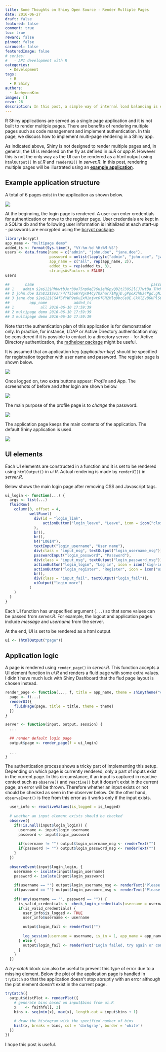 ```yaml
---
title: Some Thoughts on Shiny Open Source - Render Multiple Pages
date: 2016-06-27
draft: false
featured: false
comment: true
toc: true
reward: false
pinned: false
carousel: false
featuredImage: false
# series:
#   - API development with R
categories:
  - Development
tags: 
  - R
  - R Shiny
authors:
  - JaehyeonKim
images: []
cevo: 26
description: In this post, a simple way of internal load balancing is demonstrated by redirecting multiple same applications, depending on the number of processes binded to them
---
```


R Shiny applications are served as a single page application and it is not built to render multiple pages. There are benefits of rendering multiple pages such as code management and implement authentication. In this page, we discuss how to implement multi-page rendering in a Shiny app.

As indicated above, Shiny is not designed to render multiple pages and, in general, the UI is rendered on the fly as defined in *ui.R* or *app.R*. However this is not the only way as the UI can be rendered as a html output using `htmlOutput()` in *ui.R* and `renderUI()` in *server.R*. In this post, rendering multiple pages will be illustrated using an [**example application**](https://github.com/jaehyeon-kim/shiny-multipage).

## Example application structure

A total of 6 pages exist in the application as shown below.

![](flow.png#center)

At the beginning, the login page is rendered. A user can enter credentials for authentication or move to the register page. User credentials are kept in a SQLite db and the following user information is initialized at each start-up - passwords are encrypted using the [bcrypt package](https://cran.r-project.org/web/packages/bcrypt/index.html).


```r
library(bcrypt)
app_name <- "multipage demo"
added_ts <- format(Sys.time(), "%Y-%m-%d %H:%M:%S")
users <- data.frame(name = c("admin", "john.doe", "jane.doe"),
                    password = unlist(lapply(c("admin", "john.doe", "jane.doe"), hashpw)),
                    app_name = c("all", rep(app_name, 2)),
                    added_ts = rep(added_ts, 3),
                    stringsAsFactors = FALSE)
users
```

```bash
##       name                                                     password
## 1    admin $2a$12$RhUwtbJnr3Uo75npOeE96u1eRGpyQD2tJ38S2lCJ7wtBa.THxMGf2
## 2 john.doe $2a$12$Svzr/4/Ti5u6YVgx04Cy7OXhar71NgjD.gPpoX3hUJ4Pgd.gN1V.u
## 3 jane.doe $2a$12$CGAfSfYWP9eOuZxM1njwtOfGR2MlqDbcCeUE.CkXlZvBGHPlSORDW
##         app_name            added_ts
## 1            all 2016-06-10 17:59:39
## 2 multipage demo 2016-06-10 17:59:39
## 3 multipage demo 2016-06-10 17:59:39
```

Note that the authentication plan of this application is for demonstration only. In practice, for instance, LDAP or Active Directory authentication may be considered if it is possible to contact to a directory server - for Active Directory authentication, the [radhelper package](https://github.com/jaehyeon-kim/radhelper) might be useful.

It is assumed that an application key (*application-key*) should be specified for registration together with user name and password. The register page is shown below.

![](register.png#center)

Once logged on, two extra buttons appear: *Profile* and *App*. The screenshots of before and after login are shown below.

![](login.png#center)

The main purpose of the profile page is to *change* the password.

![](profile.png#center)

The application page keeps the main contents of the application. The default Shiny application is used.

![](app.png#center)

## UI elements

Each UI elements are constructed in a function and it is set to be rendered using `htmlOutput()` in *ui.R*. Actual rendering is made by `renderUI()` in *server.R*. 

Below shows the main login page after removing CSS and Javascript tags.


```r
ui_login <- function(...) {
  args <- list(...)
  fluidRow(
    column(3, offset = 4,
           wellPanel(
             div(id = "login_link",
                 actionButton("login_leave", "Leave", icon = icon("close"), width = "100px")
             ),
             br(),
             br(),
             h4("LOGIN"),
             textInput("login_username", "User name"),
             div(class = "input_msg", textOutput("login_username_msg")),
             passwordInput("login_password", "Password"),
             div(class = "input_msg", textOutput("login_password_msg")),
             actionButton("login_login", "Log in", icon = icon("sign-in"), width = "100px"),
             actionButton("login_register", "Register", icon = icon("user-plus"), width = "100px"),
             br(),
             div(class = "input_fail", textOutput("login_fail")),
             uiOutput("login_more")
           )
    )
  )
}
```

Each UI function has unspecified argument (`...`) so that some values can be passed from *server.R*. For example, the logout and application pages include *message* and *username* from the server.

At the end, UI is set to be rendered as a html output.


```r
ui <- (htmlOutput("page"))
```

## Application logic

A page is rendered using `render_page()` in *server.R*. This function accepts a UI element function in *ui.R* and renders a fluid page with some extra values. I didn't have much luck with Shiny Dashboard that the flud page layout is chosen instead.


```r
render_page <- function(..., f, title = app_name, theme = shinytheme("cerulean")) {
  page <- f(...)
  renderUI({
    fluidPage(page, title = title, theme = theme)
  })
}

server <- function(input, output, session) {
  ...
  
  ## render default login page
  output$page <- render_page(f = ui_login)
  
  ...
}
```

The authentication process shows a tricky part of implementing this setup. Depending on which page is currently rendered, only a part of inputs exist in the current page. In this circumstance, if an input is captured in reactive context such as `observe()` and `reactive()` but it doesn't exist in the current page, an error will be thrown. Therefore whether an input exists or not should be checked as seen in the observer below. On the other hand, `observeEvent()` is free from this error as it works only if the input exists.


```r
  user_info <- reactiveValues(is_logged = is_logged)
  
  # whether an input element exists should be checked
  observe({
    if(!is.null(input$login_login)) {
      username <- input$login_username
      password <- input$login_password
      
      if(username != "") output$login_username_msg <- renderText("")
      if(password != "") output$login_password_msg <- renderText("")
    }
  })
  
  observeEvent(input$login_login, {
    username <- isolate(input$login_username)
    password <- isolate(input$login_password)
    
    if(username == "") output$login_username_msg <- renderText("Please enter user name")
    if(password == "") output$login_password_msg <- renderText("Please enter password")
    
    if(!any(username == "", password == "")) {
      is_valid_credentials <- check_login_credentials(username = username, password = password, app_name = app_name)
      if(is_valid_credentials) {
        user_info$is_logged <- TRUE
        user_info$username <- username
        
        output$login_fail <- renderText("")
        
        log_session(username = username, is_in = 1, app_name = app_name)
      } else {
        output$login_fail <- renderText("Login failed, try again or contact admin")
      }
    }
  })
```

A *try-catch* block can also be useful to prevent this type of error due to a missing element. Below the plot of the application page is handled in `tryCatch` so that the application doesn't stop abruptly with an error although the plot element doesn't exist in the current page.


```r
tryCatch({
  output$distPlot <- renderPlot({
    # generate bins based on input$bins from ui.R
    x    <- faithful[, 2]
    bins <- seq(min(x), max(x), length.out = input$bins + 1)
    
    # draw the histogram with the specified number of bins
    hist(x, breaks = bins, col = 'darkgray', border = 'white')
  })
})
```

I hope this post is useful.

